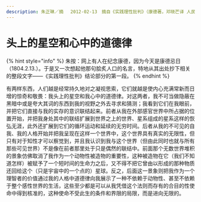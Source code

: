 ```yaml
---
description: 朱正琳／摘　 2012-02-13　摘自《实践理性批判》（康德著，邓晓芒译 人民出版社2003年）
---
```


# 头上的星空和心中的道德律

{% hint style="info" %}
朱按：网上有人在纪念康德，因为今天是康德忌日（1804.2.13.）。于是又一次想起他那句脍炙人口的名言，特地从其出处抄下相关的整段文字——《实践理性批判》结论部分的第一段。
{% endhint %}

  
有两样东西，人们越是经常持久地对之凝视思索，它们就越是使内心充满常新而日增的惊奇和敬畏：我头上的星空和我心中的道德律。对这两者，我不可当做隐蔽在黑暗中或是夸大其词的东西到我的视野之外去寻求和猜测；我看到它们在我眼前，并把它们直接与我的实存的意识联结起来。前者从我在外部感官世界中所占据的位置开始，并把我身处其中的联结扩展到世界之上的世界、星系组成的星系这样的恢弘无涯，此外还扩展到它们的循环运动和延续的无穷时间。后者从我的不可见的自我、我的人格开始并把我呈现在这样一个世界中，这个世界具有真实的无限性，但只有对于知性才可以察觉到，并且我认识到我与这个世界（但由此同时也就与所有那些可见世界）不是像在前者那里处于只是偶然的联结中。前面那个无数世界堆积的景象仿佛取消了我作为一个动物性被造物的重要性，这种被造物在它（我们不知道怎样）被赋予了一个短时间的生命力之后，又不得不把它曾由以形成的那种物质还回给这个（只是宇宙中的一个点的）星球。反之，后面这一景象则把我作为一个理智者的价值通过我的人格中道德律向我展示了一种不依赖于动物性、甚至不依赖于整个感性世界的生活，这些至少都是可以从我凭借这个法则而存有的合目的性使命中得到核准的，这种使命不受此生的条件和界限的局限，而是进向无限的。

